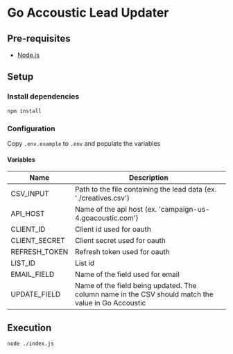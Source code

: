 # Go Accoustic Lead Updater

## Pre-requisites

- [Node.js](https://nodejs.org/en/download)

## Setup

### Install dependencies

`npm install`

### Configuration

Copy `.env.example` to `.env` and populate the variables

#### Variables

| Name          | Description                                                                                        |
|---------------|----------------------------------------------------------------------------------------------------|
| CSV_INPUT     | Path to the file containing the lead data (ex. './creatives.csv')                                  |
| API_HOST      | Name of the api host (ex. 'campaign-us-4.goacoustic.com')                                          |
| CLIENT_ID     | Client id used for oauth                                                                           |
| CLIENT_SECRET | Client secret used for oauth                                                                       |
| REFRESH_TOKEN | Refresh token used for oauth                                                                       |
| LIST_ID       | List id                                                                                            |
| EMAIL_FIELD   | Name of the field used for email                                                                   |
| UPDATE_FIELD  | Name of the field being updated. The column name in the CSV should match the value in Go Accoustic |

## Execution

`node ./index.js`
